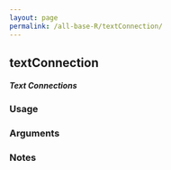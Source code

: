 ```yaml
---
layout: page
permalink: /all-base-R/textConnection/
---
```


## __textConnection__

#### _Text Connections_

### Usage

### Arguments

### Notes
